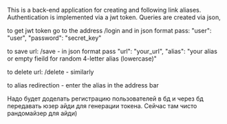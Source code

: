 This is a back-end application for creating and following link aliases. Authentication is implemented via a jwt token. 
Queries are created via json,
  
to get jwt token go to the address /login and in json format pass:
"user": "user",
"password": "secret_key"

to save url:
/save - in json format pass
"url": "your_url",
"alias": "your alias or empty fieild for random 4-letter alias (lowercase)"

to delete url:
/delete - 
similarly

to alias redirection - enter the alias in the address bar

Надо будет доделать регистрацию пользователей в бд и через бд передавать юзер айди для генерации токена. Сейчас там чисто рандомайзер для айди)
